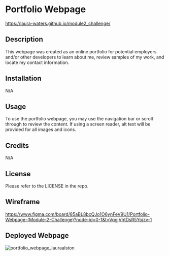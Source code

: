 # Portfolio Webpage
https://laura-waters.github.io/module2_challenge/

## Description

This webpage was created as an online portfolio for potential employers and/or other developers to learn about me, review samples of my work, and locate my contact information. 

## Installation

N/A

## Usage

To use the portfolio webpage, you may use the navigation bar or scroll through to review the content. If using a screen reader, alt text will be provided for all images and icons. 

## Credits

N/A 

## License

Please refer to the LICENSE in the repo.

## Wireframe 

https://www.figma.com/board/85aBL8bcQJo1O6ynFeV9U1/Portfolio-Webpage-(Module-2-Challenge)?node-id=0-1&t=VqgjVhtDsR5Yojzv-1

## Deployed Webpage

![portfolio_webpage_lauraalston](https://github.com/Laura-Waters/module2_challenge/assets/168473293/e67be619-9c0e-4632-a34a-f69b46f84945)

